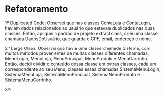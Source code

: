 # Refatoramento


1º Duplicated Code: 
  Observei que nas classes ContaLoja e ContaLogin, haviam dados relacionados ao usuário que estavam duplicados nas duas classes. Então, apliquei o padrão de projeto extract class, criei uma classe chamada DadosDoUsuário, que guarda o CPF, email, endereço e nome.
  
2º Large Class:
  Observei que havia uma classe chamada Sistema, com muitos métodos provenientes de muitas classes diferentes chamadas, MenuLogin, MenuLoja, MenuPrincipal, MenuProduto e MenuCarrinho. Então, decidi dividir o conteúdo dessa classe em outras classes, cada um correspondente ao seu Menu, classes essas chamadas SistemaMenuLogin, SistemaMenuLoja, SistemaMenuPrincipal, SistemaMenuProduto e SistemaMenuCarrinho.
  
3º:
